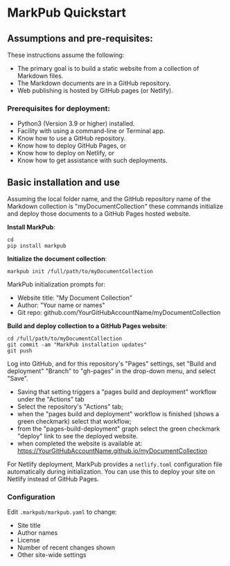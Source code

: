# MarkPub Quickstart

## Assumptions and pre-requisites:

These instructions assume the following:
- The primary goal is to build a static website from a collection of Markdown files.
- The Markdown documents are in a GitHub repository.
- Web publishing is hosted by GitHub pages (or Netlify).

### Prerequisites for deployment:  
- Python3 (Version 3.9 or higher) installed.  
- Facility with using a command-line or Terminal app.  
- Know how to use a GitHub repository.
- Know how to deploy GitHub Pages, or  
- Know how to deploy on Netlify, or   
- Know how to get assistance with such deployments.  

## Basic installation and use  

Assuming the local folder name, and the GitHub repository name of the Markdown collection is "myDocumentCollection" these commands initialize and deploy those documents to a GitHub Pages hosted website.

**Install MarkPub**:
```shell
cd
pip install markpub
```

**Initialize the document collection**:
```shell
markpub init /full/path/to/myDocumentCollection
```

MarkPub initialization prompts for:  

- Website title: "My Document Collection"
- Author: "Your name or names"
- Git repo: github.com/YourGitHubAccountName/myDocumentCollection  

**Build and deploy collection to a GitHub Pages website**:  

```shell
cd /full/path/to/myDocumentCollection
git commit -am "MarkPub installation updates"
git push
```

Log into GitHub, and for this repository's "Pages" settings, set "Build and deployment" "Branch" to "gh-pages" in the drop-down menu, and select "Save".
 - Saving that setting triggers a "pages build and deployment" workflow under the "Actions" tab  
 - Select the repository's "Actions" tab;
 - when the "pages build and deployment" workflow is finished (shows a green checkmark) select that workflow;
 - from the "pages-build-deployment" graph select the green checkmark
          "deploy" link to see the deployed website.
 - when completed the website is available at:  
  <https://YourGitHubAccountName.github.io/myDocumentCollection>  
  
For Netlify deployment, MarkPub provides a `netlify.toml` configuration file automatically during initialization. You can use this to deploy your site on Netlify instead of GitHub Pages.
  
### Configuration  
Edit `.markpub/markpub.yaml` to change:
- Site title
- Author names
- License
- Number of recent changes shown
- Other site-wide settings